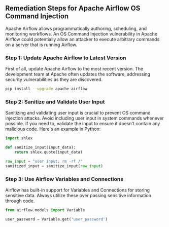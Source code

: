 

## Remediation Steps for Apache Airflow OS Command Injection

Apache Airflow allows programmatically authoring, scheduling, and monitoring workflows. An OS Command Injection vulnerability in Apache Airflow could potentially allow an attacker to execute arbitrary commands on a server that is running Airflow.

### Step 1: Update Apache Airflow to Latest Version
First of all, update Apache Airflow to the most recent version. The development team at Apache often updates the software, addressing security vulnerabilities as they are discovered.

```bash
pip install --upgrade apache-airflow
```

### Step 2: Sanitize and Validate User Input
Sanitizing and validating user input is crucial to prevent OS command injection attacks. Avoid including user input in system commands whenever possible. If you need to, validate the input to ensure it doesn't contain any malicious code. Here's an example in Python:

```python
import shlex

def sanitize_input(input_data):
    return shlex.quote(input_data)

raw_input = "user input; rm -rf /"
sanitized_input = sanitize_input(raw_input)
```

### Step 3: Use Airflow Variables and Connections
Airflow has built-in support for Variables and Connections for storing sensitive data. Always utilize these over passing sensitive information through code. 

```python
from airflow.models import Variable

user_password = Variable.get('user_password')
```